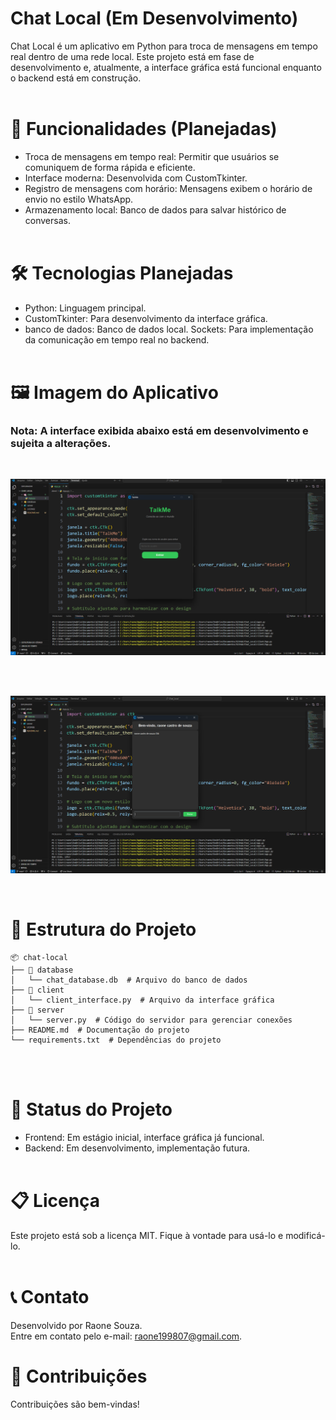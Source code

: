 # Chat Local (Em Desenvolvimento)

Chat Local é um aplicativo em Python para troca de mensagens em tempo real dentro de uma rede local. Este projeto está em fase de desenvolvimento e, atualmente, a interface gráfica está funcional enquanto o backend está em construção.
<br><br>

# 🚀 Funcionalidades (Planejadas)
- Troca de mensagens em tempo real: Permitir que usuários se comuniquem de forma rápida e eficiente.
- Interface moderna: Desenvolvida com CustomTkinter.
- Registro de mensagens com horário: Mensagens exibem o horário de envio no estilo WhatsApp.
- Armazenamento local: Banco de dados para salvar histórico de conversas.
<br><br>

# 🛠️ Tecnologias Planejadas
- Python: Linguagem principal.
- CustomTkinter: Para desenvolvimento da interface gráfica.
- banco de dados: Banco de dados local.
Sockets: Para implementação da comunicação em tempo real no backend.
<br><br>

# 🖼️ Imagem do Aplicativo
### Nota: A interface exibida abaixo está em desenvolvimento e sujeita a alterações. 
<br>

![Interface do Projeto](img_chat\img_chat.png)

<br><br>

![Interface do Projeto](img_chat\img-chat.png)

<br>


# 📂 Estrutura do Projeto
```
📦 chat-local
├── 📂 database
│   └── chat_database.db  # Arquivo do banco de dados
├── 📂 client
│   └── client_interface.py  # Arquivo da interface gráfica
├── 📂 server
│   └── server.py  # Código do servidor para gerenciar conexões
├── README.md  # Documentação do projeto
└── requirements.txt  # Dependências do projeto
```
<br><br>

# 🚧 Status do Projeto
- Frontend: Em estágio inicial, interface gráfica já funcional.
- Backend: Em desenvolvimento, implementação futura.
<br><br>


# 📋 Licença
Este projeto está sob a licença MIT. Fique à vontade para usá-lo e modificá-lo.
<br><br>

# 📞 Contato
Desenvolvido por Raone Souza.
<br>
Entre em contato pelo e-mail: raone199807@gmail.com.


# 🤝 Contribuições
Contribuições são bem-vindas! 